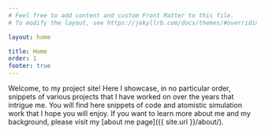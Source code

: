 ```yaml
---
# Feel free to add content and custom Front Matter to this file.
# To modify the layout, see https://jekyllrb.com/docs/themes/#overriding-theme-defaults

layout: home

title: Home
order: 1
footer: true
---
```


Welcome, to my project site! Here I showcase, in no particular order, snippets
of various projects that I have worked on over the years that intrigue me. 
You will find here
snippets of code and atomistic simulation work that I hope you will enjoy.
If you want to learn more about me and my background, please visit my 
[about me page]({{ site.url }}/about/).


